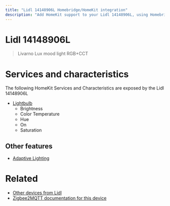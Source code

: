 ```yaml
---
title: "Lidl 14148906L Homebridge/HomeKit integration"
description: "Add HomeKit support to your Lidl 14148906L, using Homebridge, Zigbee2MQTT and homebridge-z2m."
---
```

<!---
This file has been GENERATED using src/docgen/docgen.ts
DO NOT EDIT THIS FILE MANUALLY!
-->
# Lidl 14148906L
> Livarno Lux mood light RGB+CCT


# Services and characteristics
The following HomeKit Services and Characteristics are exposed by
the Lidl 14148906L

* [Lightbulb](../../light.md)
  * Brightness
  * Color Temperature
  * Hue
  * On
  * Saturation

## Other features
* [Adaptive Lighting](../../light.md)

# Related
* [Other devices from Lidl](../index.md#lidl)
* [Zigbee2MQTT documentation for this device](https://www.zigbee2mqtt.io/devices/14148906L.html)